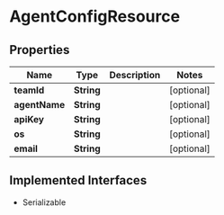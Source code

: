 

# AgentConfigResource

## Properties

Name | Type | Description | Notes
------------ | ------------- | ------------- | -------------
**teamId** | **String** |  |  [optional]
**agentName** | **String** |  |  [optional]
**apiKey** | **String** |  |  [optional]
**os** | **String** |  |  [optional]
**email** | **String** |  |  [optional]


## Implemented Interfaces

* Serializable


